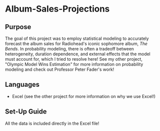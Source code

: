 # Album-Sales-Projections
## Purpose
The goal of this project was to employ statistical modeling to accurately forecast the album sales for Radiohead's iconic sophomore album, _The Bends_. In probability modeling, there is often a tradeoff between heterogeneity, duration dependence, and external effects that the model must account for, which I tried to resolve here! See my other project, "Olympic Model Wins Estimation" for more information on probability modeling and check out Professor Peter Fader's work!
## Languages
- Excel (see the other project for more information on why we use Excel!)
## Set-Up Guide
All the data is included directly in the Excel file!
